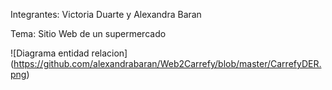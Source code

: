 Integrantes: Victoria Duarte y Alexandra Baran

Tema: Sitio Web de un supermercado

![Diagrama entidad relacion] (https://github.com/alexandrabaran/Web2Carrefy/blob/master/CarrefyDER.png)
